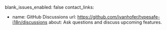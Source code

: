 blank_issues_enabled: false
contact_links:
  - name: GitHub Discussions
    url: https://github.com/ivanhofer/typesafe-i18n/discussions
    about: Ask questions and discuss upcoming features.